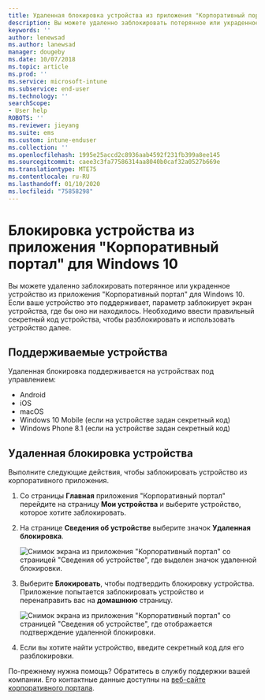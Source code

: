 ```yaml
---
title: Удаленная блокировка устройства из приложения "Корпоративный портал" Intune
description: Вы можете удаленно заблокировать потерянное или украденное устройство из приложения "Корпоративный портал" для Windows 10.
keywords: ''
author: lenewsad
ms.author: lanewsad
manager: dougeby
ms.date: 10/07/2018
ms.topic: article
ms.prod: ''
ms.service: microsoft-intune
ms.subservice: end-user
ms.technology: ''
searchScope:
- User help
ROBOTS: ''
ms.reviewer: jieyang
ms.suite: ems
ms.custom: intune-enduser
ms.collection: ''
ms.openlocfilehash: 1995e25accd2c8936aab4592f231fb399a8ee145
ms.sourcegitcommit: caee3c3fa77586314aa8040b0caf32a0527b669e
ms.translationtype: MTE75
ms.contentlocale: ru-RU
ms.lasthandoff: 01/10/2020
ms.locfileid: "75858298"
---
```

# <a name="lock-your-device-from-the-company-portal-app-for-windows-10"></a>Блокировка устройства из приложения "Корпоративный портал" для Windows 10

Вы можете удаленно заблокировать потерянное или украденное устройство из приложения "Корпоративный портал" для Windows 10. Если ваше устройство это поддерживает, параметр заблокирует экран устройства, где бы оно ни находилось. Необходимо ввести правильный секретный код устройства, чтобы разблокировать и использовать устройство далее.

## <a name="supported-devices"></a>Поддерживаемые устройства

Удаленная блокировка поддерживается на устройствах под управлением:  

* Android
* iOS
* macOS
* Windows 10 Mobile (если на устройстве задан секретный код)
* Windows Phone 8.1 (если на устройстве задан секретный код) 
  
## <a name="remote-lock-device"></a>Удаленная блокировка устройства
Выполните следующие действия, чтобы заблокировать устройство из корпоративного приложения.  

1. Со страницы **Главная** приложения "Корпоративный портал" перейдите на страницу **Мои устройства** и выберите устройство, которое хотите заблокировать.

2. На странице **Сведения об устройстве** выберите значок **Удаленная блокировка**.  


   ![Снимок экрана из приложения "Корпоративный портал" со страницей "Сведения об устройстве", где выделен значок удаленной блокировки.](./media/1804_remote_lock_Windows_CPapp_05.png)  

3. Выберите **Блокировать**, чтобы подтвердить блокировку устройства. Приложение попытается заблокировать устройство и перенаправить вас на **домашнюю** страницу.  


   ![Снимок экрана из приложения "Корпоративный портал" со страницей "Сведения об устройстве", где отображается подтверждение удаленной блокировки.](./media/1804_remote_lock_Windows_CPapp_06.png)  

4. Если вы хотите найти устройство, введите секретный код для его разблокировки.  

По-прежнему нужна помощь? Обратитесь в службу поддержки вашей компании. Его контактные данные доступны на [веб-сайте корпоративного портала](https://go.microsoft.com/fwlink/?linkid=2010980).
